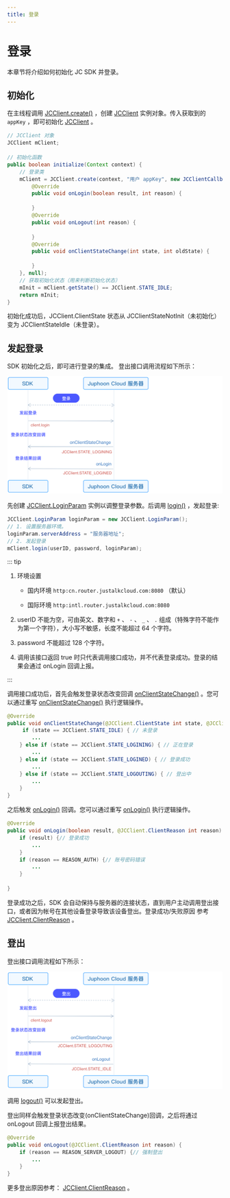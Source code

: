 ```yaml
---
title: 登录
---
```

# 登录

本章节将介绍如何初始化 JC SDK 并登录。

## 初始化

在主线程调用
[JCClient.create()](https://developer.juphoon.com/portal/reference/V2.1/android/com/juphoon/cloud/JCClient.html#create-android.content.Context-java.lang.String-com.juphoon.cloud.JCClientCallback-com.juphoon.cloud.JCClient.CreateParam-)
，创建
[JCClient](https://developer.juphoon.com/portal/reference/V2.1/android/com/juphoon/cloud/JCClient.html)
实例对象。传入获取到的 `appKey` ，即可初始化
[JCClient](https://developer.juphoon.com/portal/reference/V2.1/android/com/juphoon/cloud/JCClient.html)
。

``````java
// JCClient 对象
JCClient mClient;

// 初始化函数
public boolean initialize(Context context) {
    // 登录类
    mClient = JCClient.create(context, "用户 appKey", new JCClientCallback() {
        @Override
        public void onLogin(boolean result, int reason) {

        }
        @Override
        public void onLogout(int reason) {

        }
        @Override
        public void onClientStateChange(int state, int oldState) {

        }
    }, null);
    // 获取初始化状态（用来判断初始化状态）
    mInit = mClient.getState() == JCClient.STATE_IDLE;
    return mInit;
}
``````

初始化成功后，JCClient.ClientState 状态从 JCClientStateNotInit（未初始化） 变为
JCClientStateIdle（未登录）。

## 发起登录

SDK 初始化之后，即可进行登录的集成。 登出接口调用流程如下所示：

![../../../../\_images/workflow\_login\_android.png](../../../../_images/workflow_login_android.png)

先创建
[JCClient.LoginParam](https://developer.juphoon.com/portal/reference/V2.1/android/com/juphoon/cloud/JCClient.LoginParam.html)
实例以调整登录参数。后调用
[login()](https://developer.juphoon.com/portal/reference/V2.1/android/com/juphoon/cloud/JCClient.html#login-java.lang.String-java.lang.String-com.juphoon.cloud.JCClient.LoginParam-)
，发起登录:

``````java
JCClient.LoginParam loginParam = new JCClient.LoginParam();
// 1. 设置服务器环境。
loginParam.serverAddress = "服务器地址";
// 2. 发起登录
mClient.login(userID, password, loginParam);
``````

::: tip

1. 环境设置

      - 国内环境 `http:cn.router.justalkcloud.com:8080` （默认）

      - 国际环境 `http:intl.router.justalkcloud.com:8080`

2. userID 不能为空，可由英文、数字和 `+` 、 `-` 、 `_` 、 `.`
    组成（特殊字符不能作为第一个字符），大小写不敏感，长度不能超过
    64 个字符。

3. password 不能超过 128 个字符。

4. 调用该接口返回 true 时只代表调用接口成功，并不代表登录成功。登录的结果会通过 onLogin 回调上报。

:::

调用接口成功后，首先会触发登录状态改变回调
[onClientStateChange()](https://developer.juphoon.com/portal/reference/V2.1/android/com/juphoon/cloud/JCClientCallback.html#onClientStateChange-int-int-)
。您可以通过重写
[onClientStateChange()](https://developer.juphoon.com/portal/reference/V2.1/android/com/juphoon/cloud/JCClientCallback.html#onClientStateChange-int-int-)
执行逻辑操作。

``````java
@Override
public void onClientStateChange(@JCClient.ClientState int state, @JCClient.ClientState int oldState) {
     if (state == JCClient.STATE_IDLE) { // 未登录
        ...
    } else if (state == JCClient.STATE_LOGINING) { // 正在登录
        ...
    } else if (state == JCClient.STATE_LOGINED) { // 登录成功
        ...
    } else if (state == JCClient.STATE_LOGOUTING) { // 登出中
        ...
    }
}
``````

之后触发
[onLogin()](https://developer.juphoon.com/portal/reference/V2.1/android/com/juphoon/cloud/JCClientCallback.html#onLogin-boolean-int-)
回调。您可以通过重写
[onLogin()](https://developer.juphoon.com/portal/reference/V2.1/android/com/juphoon/cloud/JCClientCallback.html#onLogin-boolean-int-)
执行逻辑操作。

``````java
@Override
public void onLogin(boolean result, @JCClient.ClientReason int reason) {
    if (result) {// 登录成功
        ...
    }
    if (reason == REASON_AUTH) {// 账号密码错误
        ...
    }

}
``````

登录成功之后，SDK 会自动保持与服务器的连接状态，直到用户主动调用登出接口，或者因为帐号在其他设备登录导致该设备登出。登录成功/失败原因 参考
[JCClient.ClientReason](https://developer.juphoon.com/portal/reference/V2.1/android/com/juphoon/cloud/JCClient.html#REASON_ANOTHER_DEVICE_LOGINED)
。

## 登出

登出接口调用流程如下所示：

![../../../../\_images/workflow\_logout\_android.png](../../../../_images/workflow_logout_android.png)

调用
[logout()](https://developer.juphoon.com/portal/reference/V2.1/android/com/juphoon/cloud/JCClient.html#logout--)
可以发起登出。

登出同样会触发登录状态改变(onClientStateChange)回调，之后将通过 onLogout 回调上报登出结果。

``````java
@Override
public void onLogout(@JCClient.ClientReason int reason) {
    if (reason == REASON_SERVER_LOGOUT) {// 强制登出
        ...
    }
}
``````

更多登出原因参考：
[JCClient.ClientReason](https://developer.juphoon.com/portal/reference/V2.1/android/com/juphoon/cloud/JCClient.html#REASON_ANOTHER_DEVICE_LOGINED)
。
